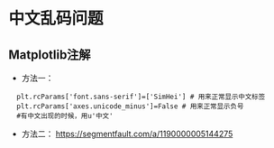 # 中文乱码问题

## Matplotlib注解
- 方法一：
```
  plt.rcParams['font.sans-serif']=['SimHei'] # 用来正常显示中文标签
  plt.rcParams['axes.unicode_minus']=False # 用来正常显示负号
  #有中文出现的时候，用u'中文'
```
- 方法二：
https://segmentfault.com/a/1190000005144275
